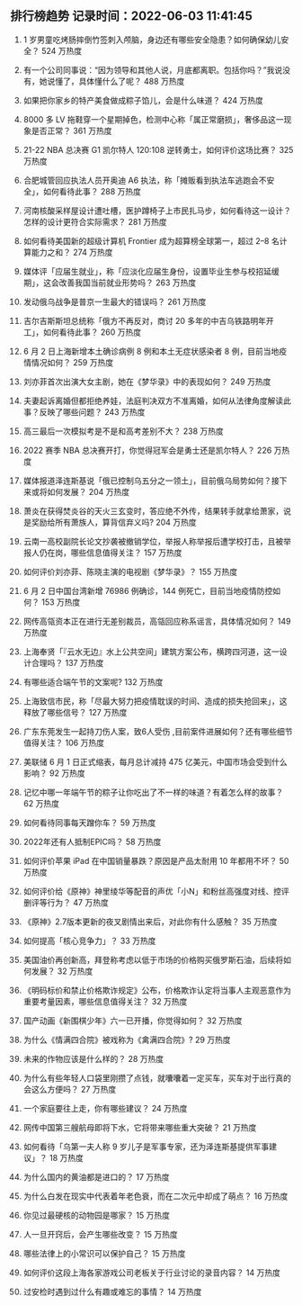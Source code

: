 
## 排行榜趋势 记录时间：2022-06-03 11:41:45
  
  1. 1 岁男童吃烤肠摔倒竹签刺入颅脑，身边还有哪些安全隐患？如何确保幼儿安全？ 524 万热度
    
  2. 有一个公司同事说：“因为领导和其他人说，月底都离职。包括你吗？”我说没有，她说懂了，具体懂什么了呢？ 488 万热度
    
  3. 如果把你家乡的特产美食做成粽子馅儿，会是什么味道？ 424 万热度
    
  4. 8000 多 LV 拖鞋穿一个星期掉色，检测中心称「属正常磨损」，奢侈品这一现象是否正常？ 361 万热度
    
  5. 21-22 NBA 总决赛 G1 凯尔特人 120:108 逆转勇士，如何评价这场比赛？ 325 万热度
    
  6. 合肥城管回应执法人员开奥迪 A6 执法，称「摊贩看到执法车逃跑会不安全」，如何看待此事？ 288 万热度
    
  7. 河南核酸采样屋设计遭吐槽，医护蹲椅子上市民扎马步，如何看待这一设计？怎样的设计更符合实际需求？ 281 万热度
    
  8. 如何看待美国新的超级计算机 Frontier 成为超算榜全球第一，超过 2–8 名计算能力之和？ 274 万热度
    
  9. 媒体评「应届生就业」，称「应淡化应届生身份，设置毕业生参与校招延缓期」，这会改善我国当前就业形势吗？ 263 万热度
    
  10. 发动俄乌战争是普京一生最大的错误吗？ 261 万热度
    
  11. 吉尔吉斯斯坦总统称「俄方不再反对，商讨 20 多年的中吉乌铁路明年开工」，如何看待此事？ 260 万热度
    
  12. 6 月 2 日上海新增本土确诊病例 8 例和本土无症状感染者 8 例，目前当地疫情情况如何？ 259 万热度
    
  13. 刘亦菲首次出演大女主剧，她在《梦华录》中的表现如何？ 249 万热度
    
  14. 夫妻起诉离婚但都拒绝养娃，法庭判决双方不准离婚，如何从法律角度解读此事？反映了哪些问题？ 243 万热度
    
  15. 高三最后一次模拟考是不是和高考差别不大？ 238 万热度
    
  16. 2022 赛季 NBA 总决赛开打，你觉得冠军会是勇士还是凯尔特人？ 226 万热度
    
  17. 媒体报道泽连斯基说「俄已控制乌五分之一领土」，目前俄乌局势如何？接下来或将如何发展？ 204 万热度
    
  18. 萧炎在获得焚炎谷的天火三玄变时，答应绝不外传，结果转手就拿给萧家，说是奖励给所有萧族人，算背信弃义吗? 204 万热度
    
  19. 云南一高校副院长论文抄袭被撤销学位，举报人称举报后遭学校打击，且被举报人仍在岗，哪些信息值得关注？ 157 万热度
    
  20. 如何评价刘亦菲、陈晓主演的电视剧《梦华录》？ 155 万热度
    
  21. 6 月 2 日中国台湾新增 76986 例确诊，144 例死亡，目前当地疫情防控如何？ 153 万热度
    
  22. 网传高瓴资本正在进行无差别裁员，高瓴回应称系谣言，具体情况如何？ 149 万热度
    
  23. 上海奉贤「『云水无边』水上公共空间」建筑方案公布，横跨四河道，这一设计合理吗？ 137 万热度
    
  24. 有哪些适合端午节的文案呢? 132 万热度
    
  25. 上海致信市民，称「尽最大努力把疫情耽误的时间、造成的损失抢回来」，这释放了哪些信号？ 127 万热度
    
  26. 广东东莞发生一起持刀伤人案，致6人受伤 ,目前案件进展如何？还有哪些细节值得关注？ 106 万热度
    
  27. 美联储 6 月 1 日正式缩表，每月总计减持 475 亿美元，中国市场会受到什么影响？ 92 万热度
    
  28. 记忆中哪一年端午节的粽子让你吃出了不一样的味道？有着怎么样的故事？ 62 万热度
    
  29. 如何看待同事每天蹭你车？ 59 万热度
    
  30. 2022年还有人抵制EPIC吗？ 58 万热度
    
  31. 如何评价苹果 iPad 在中国销量暴跌？原因是产品太耐用 10 年都用不坏？ 50 万热度
    
  32. 如何评价给《原神》神里绫华等配音的声优「小N」和粉丝高强度对线、控评删评等行为？ 47 万热度
    
  33. 《原神》2.7版本更新的夜叉剧情出来后，对此你有什么感触？ 35 万热度
    
  34. 如何提高「核心竞争力」？ 33 万热度
    
  35. 美国油价再创新高，拜登称考虑以低于市场的价格购买俄罗斯石油，后续将如何发展？ 32 万热度
    
  36. 《明码标价和禁止价格欺诈规定》公布，价格欺诈认定将当事人主观恶意作为重要考量因素，哪些信息值得关注？ 32 万热度
    
  37. 国产动画《新围棋少年》六一已开播，你觉得如何？ 32 万热度
    
  38. 为什么《情满四合院》被戏称为《禽满四合院》? 29 万热度
    
  39. 未来的作物应该是什么样的？ 28 万热度
    
  40. 为什么有些年轻人口袋里刚攒了点钱，就囔囔着一定买车，买车对于出行真的会这么方便吗？ 27 万热度
    
  41. 一个家庭要往上走，你有哪些建议？ 24 万热度
    
  42. 网传中国第三艘航母即将下水，它将带来哪些重大突破？ 21 万热度
    
  43. 如何看待「乌第一夫人称 9 岁儿子是军事专家，还为泽连斯基提供军事建议」？ 18 万热度
    
  44. 为什么国内的黄油都是进口的？ 17 万热度
    
  45. 为什么白发在现实中代表着年老色衰，而在二次元中却成了萌点？ 16 万热度
    
  46. 你见过最硬核的动物园是哪家？ 15 万热度
    
  47. 人一旦开窍后，会产生哪些改变？ 15 万热度
    
  48. 哪些法律上的小常识可以保护自己？ 15 万热度
    
  49. 如何评价这段上海各家游戏公司老板关于行业讨论的录音内容？ 14 万热度
    
  50. 过安检时遇到过什么有趣或难忘的事情？ 14 万热度
    